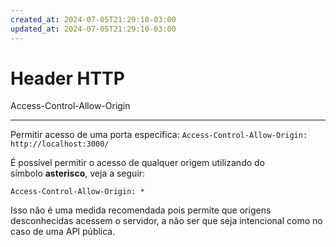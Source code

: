 ```yaml
---
created_at: 2024-07-05T21:29:10-03:00
updated_at: 2024-07-05T21:29:10-03:00
---
```


# Header HTTP
Access-Control-Allow-Origin

---

Permitir acesso de uma porta especifica:
`Access-Control-Allow-Origin: http://localhost:3000/`

É possível permitir o acesso de qualquer origem utilizando do símbolo **asterisco**, veja a seguir:

`Access-Control-Allow-Origin: *`

Isso não é uma medida recomendada pois permite que origens desconhecidas acessem o servidor, a não ser que seja intencional como no caso de uma API pública.